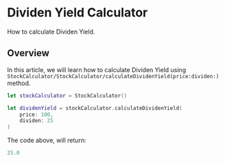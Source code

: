 # Dividen Yield Calculator

How to calculate Dividen Yield.

## Overview

In this article, we will learn how to calculate Dividen Yield using ``StockCalculator/StockCalculator/calculateDividenYield(price:dividen:)`` method.

```swift
let stockCalculator = StockCalculator()

let dividenYield = stockCalculator.calculateDividenYield(
    price: 100,
    dividen: 25
)
```

The code above, will return:

```swift
25.0
```

